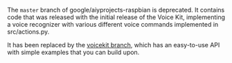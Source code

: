 The `master` branch of google/aiyprojects-raspbian is deprecated.
It contains code that was released with the initial release of the Voice Kit, implementing a voice recognizer with various different voice commands implemented in src/actions.py.

It has been replaced by the [voicekit branch](https://github.com/google/aiyprojects-raspbian/tree/voicekit), which has an easy-to-use API with simple examples that you can build upon.
